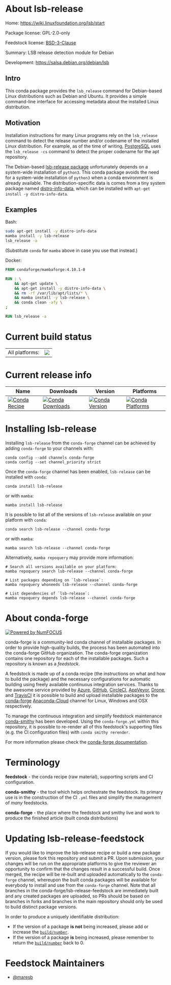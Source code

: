 About lsb-release
=================

Home: https://wiki.linuxfoundation.org/lsb/start

Package license: GPL-2.0-only

Feedstock license: [BSD-3-Clause](https://github.com/conda-forge/lsb-release-feedstock/blob/main/LICENSE.txt)

Summary: LSB release detection module for Debian

Development: https://salsa.debian.org/debian/lsb

Intro
-----

This conda package provides the `lsb_release` command for Debian-based Linux
distributions such as Debian and Ubuntu. It provides a simple command-line interface
for accessing metadata about the installed Linux distribution.

Motivation
----------

Installation instructions for many Linux programs rely on the `lsb_release` command
to detect the release number and/or codename of the installed Linux distribution.
For example, as of the time of writing,
[PostgreSQL](https://www.postgresql.org/download/linux/ubuntu/) uses
the `lsb_release -cs` command to detect the proper codename for the apt repository.

The Debian-based
[lsb-release package](https://packages.debian.org/stable/lsb-release)
unfortunately depends on a system-wide installation of `python3`. This conda
package avoids the need for a system-wide installation of `python3` when a conda
environment is already available. The distribution-specific data is comes from
a tiny system package named
[distro-info-data](https://packages.debian.org/stable/distro-info-data),
which can be installed with `apt-get install -y distro-info-data`.

Examples
--------

Bash:
```bash
sudo apt-get install -y distro-info-data
mamba install -y lsb-release
lsb_release -a
```

(Substitute `conda` for `mamba` above in case you use that instead.)

Docker:
```dockerfile
FROM condaforge/mambaforge:4.10.1-0

RUN : \
    && apt-get update \
    && apt-get install -y distro-info-data \
    && rm -rf /var/lib/apt/lists/* \
    && mamba install -y lsb-release \
    && conda clean -afy \
;

RUN lsb_release -a
```


Current build status
====================


<table><tr><td>All platforms:</td>
    <td>
      <a href="https://dev.azure.com/conda-forge/feedstock-builds/_build/latest?definitionId=13255&branchName=main">
        <img src="https://dev.azure.com/conda-forge/feedstock-builds/_apis/build/status/lsb-release-feedstock?branchName=main">
      </a>
    </td>
  </tr>
</table>

Current release info
====================

| Name | Downloads | Version | Platforms |
| --- | --- | --- | --- |
| [![Conda Recipe](https://img.shields.io/badge/recipe-lsb--release-green.svg)](https://anaconda.org/conda-forge/lsb-release) | [![Conda Downloads](https://img.shields.io/conda/dn/conda-forge/lsb-release.svg)](https://anaconda.org/conda-forge/lsb-release) | [![Conda Version](https://img.shields.io/conda/vn/conda-forge/lsb-release.svg)](https://anaconda.org/conda-forge/lsb-release) | [![Conda Platforms](https://img.shields.io/conda/pn/conda-forge/lsb-release.svg)](https://anaconda.org/conda-forge/lsb-release) |

Installing lsb-release
======================

Installing `lsb-release` from the `conda-forge` channel can be achieved by adding `conda-forge` to your channels with:

```
conda config --add channels conda-forge
conda config --set channel_priority strict
```

Once the `conda-forge` channel has been enabled, `lsb-release` can be installed with `conda`:

```
conda install lsb-release
```

or with `mamba`:

```
mamba install lsb-release
```

It is possible to list all of the versions of `lsb-release` available on your platform with `conda`:

```
conda search lsb-release --channel conda-forge
```

or with `mamba`:

```
mamba search lsb-release --channel conda-forge
```

Alternatively, `mamba repoquery` may provide more information:

```
# Search all versions available on your platform:
mamba repoquery search lsb-release --channel conda-forge

# List packages depending on `lsb-release`:
mamba repoquery whoneeds lsb-release --channel conda-forge

# List dependencies of `lsb-release`:
mamba repoquery depends lsb-release --channel conda-forge
```


About conda-forge
=================

[![Powered by
NumFOCUS](https://img.shields.io/badge/powered%20by-NumFOCUS-orange.svg?style=flat&colorA=E1523D&colorB=007D8A)](https://numfocus.org)

conda-forge is a community-led conda channel of installable packages.
In order to provide high-quality builds, the process has been automated into the
conda-forge GitHub organization. The conda-forge organization contains one repository
for each of the installable packages. Such a repository is known as a *feedstock*.

A feedstock is made up of a conda recipe (the instructions on what and how to build
the package) and the necessary configurations for automatic building using freely
available continuous integration services. Thanks to the awesome service provided by
[Azure](https://azure.microsoft.com/en-us/services/devops/), [GitHub](https://github.com/),
[CircleCI](https://circleci.com/), [AppVeyor](https://www.appveyor.com/),
[Drone](https://cloud.drone.io/welcome), and [TravisCI](https://travis-ci.com/)
it is possible to build and upload installable packages to the
[conda-forge](https://anaconda.org/conda-forge) [Anaconda-Cloud](https://anaconda.org/)
channel for Linux, Windows and OSX respectively.

To manage the continuous integration and simplify feedstock maintenance
[conda-smithy](https://github.com/conda-forge/conda-smithy) has been developed.
Using the ``conda-forge.yml`` within this repository, it is possible to re-render all of
this feedstock's supporting files (e.g. the CI configuration files) with ``conda smithy rerender``.

For more information please check the [conda-forge documentation](https://conda-forge.org/docs/).

Terminology
===========

**feedstock** - the conda recipe (raw material), supporting scripts and CI configuration.

**conda-smithy** - the tool which helps orchestrate the feedstock.
                   Its primary use is in the construction of the CI ``.yml`` files
                   and simplify the management of *many* feedstocks.

**conda-forge** - the place where the feedstock and smithy live and work to
                  produce the finished article (built conda distributions)


Updating lsb-release-feedstock
==============================

If you would like to improve the lsb-release recipe or build a new
package version, please fork this repository and submit a PR. Upon submission,
your changes will be run on the appropriate platforms to give the reviewer an
opportunity to confirm that the changes result in a successful build. Once
merged, the recipe will be re-built and uploaded automatically to the
`conda-forge` channel, whereupon the built conda packages will be available for
everybody to install and use from the `conda-forge` channel.
Note that all branches in the conda-forge/lsb-release-feedstock are
immediately built and any created packages are uploaded, so PRs should be based
on branches in forks and branches in the main repository should only be used to
build distinct package versions.

In order to produce a uniquely identifiable distribution:
 * If the version of a package **is not** being increased, please add or increase
   the [``build/number``](https://docs.conda.io/projects/conda-build/en/latest/resources/define-metadata.html#build-number-and-string).
 * If the version of a package **is** being increased, please remember to return
   the [``build/number``](https://docs.conda.io/projects/conda-build/en/latest/resources/define-metadata.html#build-number-and-string)
   back to 0.

Feedstock Maintainers
=====================

* [@maresb](https://github.com/maresb/)

